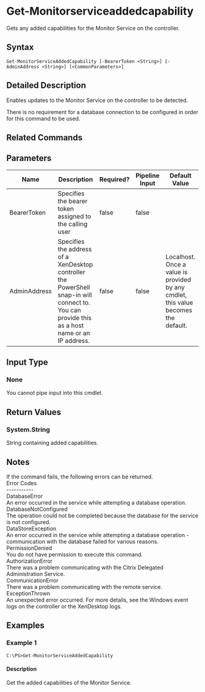 ﻿
# Get-Monitorserviceaddedcapability
Gets any added capabilities for the Monitor Service on the controller.
## Syntax
```
Get-MonitorServiceAddedCapability [-BearerToken <String>] [-AdminAddress <String>] [<CommonParameters>]
```
## Detailed Description
Enables updates to the Monitor Service on the controller to be detected.

There is no requirement for a database connection to be configured in order for this command to be used.


## Related Commands

## Parameters
| Name   | Description | Required? | Pipeline Input | Default Value |
| --- | --- | --- | --- | --- |
| BearerToken | Specifies the bearer token assigned to the calling user | false | false |  |
| AdminAddress | Specifies the address of a XenDesktop controller the PowerShell snap-in will connect to. You can provide this as a host name or an IP address. | false | false | Localhost. Once a value is provided by any cmdlet, this value becomes the default. |

## Input Type

### None
You cannot pipe input into this cmdlet.
## Return Values

### System.String
String containing added capabilities.
## Notes
If the command fails, the following errors can be returned.<br>    Error Codes<br>    -----------<br>    DatabaseError<br>        An error occurred in the service while attempting a database operation.<br>    DatabaseNotConfigured<br>        The operation could not be completed because the database for the service is not configured.<br>    DataStoreException<br>        An error occurred in the service while attempting a database operation - communication with the database failed for various reasons.<br>    PermissionDenied<br>        You do not have permission to execute this command.<br>    AuthorizationError<br>        There was a problem communicating with the Citrix Delegated Administration Service.<br>    CommunicationError<br>        There was a problem communicating with the remote service.<br>    ExceptionThrown<br>        An unexpected error occurred.  For more details, see the Windows event logs on the controller or the XenDesktop logs.
## Examples

### Example 1
```
C:\PS>Get-MonitorServiceAddedCapability
```
#### Description
Get the added capabilities of the Monitor Service.
